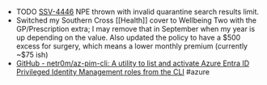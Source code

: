 - TODO [SSV-4446](https://youtrack.smxemail.com/youtrack/issue/SSV-4446) NPE thrown with invalid quarantine search results limit.
- Switched my Southern Cross [[Health]] cover to Wellbeing Two with the GP/Prescription extra; I may remove that in September when my year is up depending on the value. Also updated the policy to have a \$500 excess for surgery, which means a lower monthly premium (currently ~$75 ish)
- [GitHub - netr0m/az-pim-cli: A utility to list and activate Azure Entra ID Privileged Identity Management roles from the CLI](https://github.com/netr0m/az-pim-cli) #azure